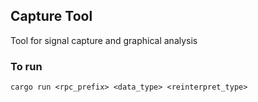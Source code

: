## Capture Tool

Tool for signal capture and graphical analysis
### To run
    cargo run <rpc_prefix> <data_type> <reinterpret_type>